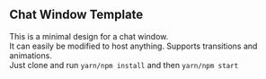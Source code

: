 ## Chat Window Template
This is a minimal design for a chat window.
<br/>
It can easily be modified to host anything. Supports transitions and animations. 
<br/>
Just clone and run ```yarn/npm install``` and then ```yarn/npm start```
